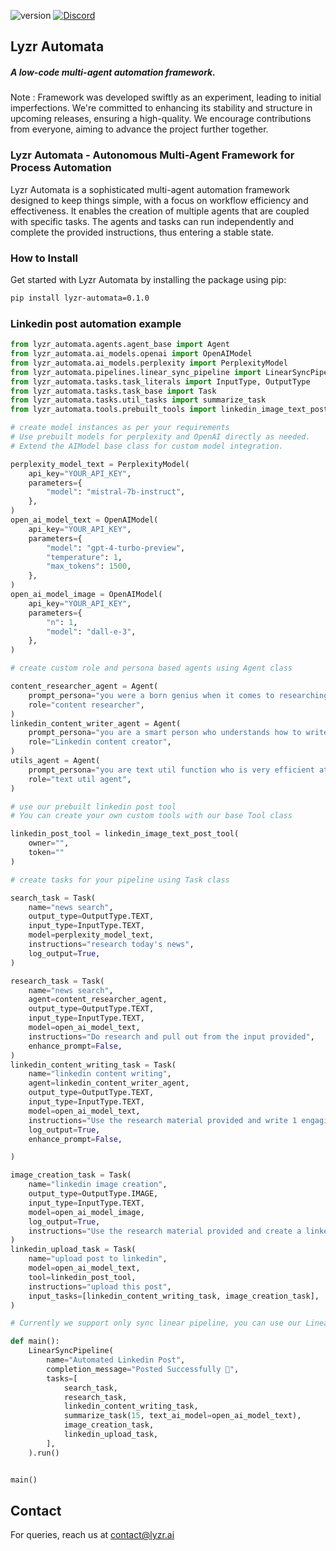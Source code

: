 ![version](https://img.shields.io/badge/version-0.1.0-blue.svg) [![Discord](https://img.shields.io/badge/Discord-join%20now-blue.svg?style=flat&logo=Discord)](https://discord.gg/VpQQTJ9d)


## Lyzr Automata 
##### A low-code multi-agent automation framework.

Note : Framework was developed swiftly as an experiment, leading to initial imperfections. We're committed to enhancing its stability and structure in upcoming releases, ensuring a high-quality. We encourage contributions from everyone, aiming to advance the project further together.

### Lyzr Automata - Autonomous Multi-Agent Framework for Process Automation
Lyzr Automata is a sophisticated multi-agent automation framework designed to keep things simple, with a focus on workflow efficiency and effectiveness. It enables the creation of multiple agents that are coupled with specific tasks. The agents and tasks can run independently and complete the provided instructions, thus entering a stable state.


### How to Install
Get started with Lyzr Automata by installing the package using pip:
```bash 
pip install lyzr-automata=0.1.0 
```
### Linkedin post automation example

```python
from lyzr_automata.agents.agent_base import Agent
from lyzr_automata.ai_models.openai import OpenAIModel
from lyzr_automata.ai_models.perplexity import PerplexityModel
from lyzr_automata.pipelines.linear_sync_pipeline import LinearSyncPipeline
from lyzr_automata.tasks.task_literals import InputType, OutputType
from lyzr_automata.tasks.task_base import Task
from lyzr_automata.tasks.util_tasks import summarize_task
from lyzr_automata.tools.prebuilt_tools import linkedin_image_text_post_tool

# create model instances as per your requirements
# Use prebuilt models for perplexity and OpenAI directly as needed.
# Extend the AIModel base class for custom model integration.

perplexity_model_text = PerplexityModel(
    api_key="YOUR_API_KEY",
    parameters={
        "model": "mistral-7b-instruct",
    },
)
open_ai_model_text = OpenAIModel(
    api_key="YOUR_API_KEY",
    parameters={
        "model": "gpt-4-turbo-preview",
        "temperature": 1,
        "max_tokens": 1500,
    },
)
open_ai_model_image = OpenAIModel(
    api_key="YOUR_API_KEY",
    parameters={
        "n": 1,
        "model": "dall-e-3",
    },
)

# create custom role and persona based agents using Agent class

content_researcher_agent = Agent(
    prompt_persona="you were a born genius when it comes to researching content",
    role="content researcher",
)
linkedin_content_writer_agent = Agent(
    prompt_persona="you are a smart person who understands how to write good tweets for linkedin maximizing content and keeping it meaningful",
    role="Linkedin content creator",
)
utils_agent = Agent(
    prompt_persona="you are text util function who is very efficient at doing tasks efficiently",
    role="text util agent",
)

# use our prebuilt linkedin post tool
# You can create your own custom tools with our base Tool class

linkedin_post_tool = linkedin_image_text_post_tool(
    owner="",
    token=""
)

# create tasks for your pipeline using Task class

search_task = Task(
    name="news search",
    output_type=OutputType.TEXT,
    input_type=InputType.TEXT,
    model=perplexity_model_text,
    instructions="research today's news",
    log_output=True,
)

research_task = Task(
    name="news search",
    agent=content_researcher_agent,
    output_type=OutputType.TEXT,
    input_type=InputType.TEXT,
    model=open_ai_model_text,
    instructions="Do research and pull out from the input provided",
    enhance_prompt=False,
)
linkedin_content_writing_task = Task(
    name="linkedin content writing",
    agent=linkedin_content_writer_agent,
    output_type=OutputType.TEXT,
    input_type=InputType.TEXT,
    model=open_ai_model_text,
    instructions="Use the research material provided and write 1 engaging linkedin post of 200 chars. ",
    log_output=True,
    enhance_prompt=False,

)

image_creation_task = Task(
    name="linkedin image creation",
    output_type=OutputType.IMAGE,
    input_type=InputType.TEXT,
    model=open_ai_model_image,
    log_output=True,
    instructions="Use the research material provided and create a linkedin post image.",
)
linkedin_upload_task = Task(
    name="upload post to linkedin",
    model=open_ai_model_text,
    tool=linkedin_post_tool,
    instructions="upload this post",
    input_tasks=[linkedin_content_writing_task, image_creation_task],
)

# Currently we support only sync linear pipeline, you can use our LinearSyncPipeline class to run linear pipelines

def main():
    LinearSyncPipeline(
        name="Automated Linkedin Post",
        completion_message="Posted Successfully 🎉",
        tasks=[
            search_task,
            research_task,
            linkedin_content_writing_task,
            summarize_task(15, text_ai_model=open_ai_model_text),
            image_creation_task,
            linkedin_upload_task,
        ],
    ).run()


main()
```

## Contact
For queries, reach us at contact@lyzr.ai
